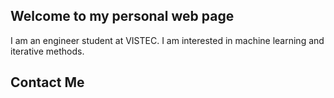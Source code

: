 ## Welcome to my personal web page
I am an engineer student at VISTEC. I am interested in machine learning and iterative methods.

## Contact Me
